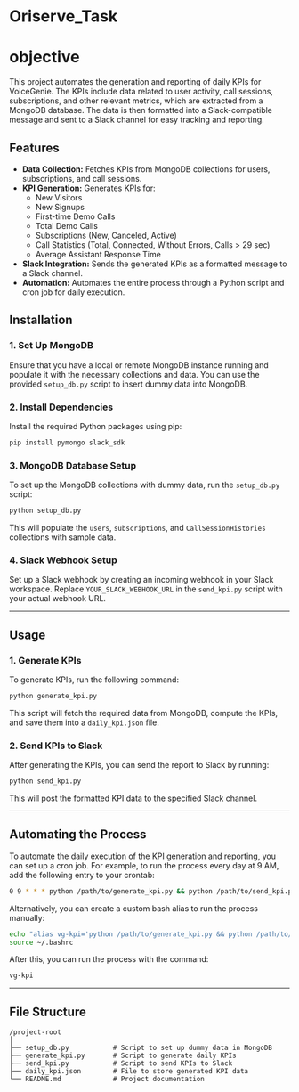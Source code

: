 # Oriserve_Task

# objective 

This project automates the generation and reporting of daily KPIs for VoiceGenie. The KPIs include data related to user activity, call sessions, subscriptions, and other relevant metrics, which are extracted from a MongoDB database. The data is then formatted into a Slack-compatible message and sent to a Slack channel for easy tracking and reporting.

## **Features**

- **Data Collection:** Fetches KPIs from MongoDB collections for users, subscriptions, and call sessions.
- **KPI Generation:** Generates KPIs for:
  - New Visitors
  - New Signups
  - First-time Demo Calls
  - Total Demo Calls
  - Subscriptions (New, Canceled, Active)
  - Call Statistics (Total, Connected, Without Errors, Calls > 29 sec)
  - Average Assistant Response Time
- **Slack Integration:** Sends the generated KPIs as a formatted message to a Slack channel.
- **Automation:** Automates the entire process through a Python script and cron job for daily execution.

## **Installation**

### **1. Set Up MongoDB**
Ensure that you have a local or remote MongoDB instance running and populate it with the necessary collections and data. You can use the provided `setup_db.py` script to insert dummy data into MongoDB.

### **2. Install Dependencies**
Install the required Python packages using pip:

```bash
pip install pymongo slack_sdk
```

### **3. MongoDB Database Setup**
To set up the MongoDB collections with dummy data, run the `setup_db.py` script:

```bash
python setup_db.py
```

This will populate the `users`, `subscriptions`, and `CallSessionHistories` collections with sample data.

### **4. Slack Webhook Setup**
Set up a Slack webhook by creating an incoming webhook in your Slack workspace. Replace `YOUR_SLACK_WEBHOOK_URL` in the `send_kpi.py` script with your actual webhook URL.

---

## **Usage**

### **1. Generate KPIs**
To generate KPIs, run the following command:

```bash
python generate_kpi.py
```

This script will fetch the required data from MongoDB, compute the KPIs, and save them into a `daily_kpi.json` file.

### **2. Send KPIs to Slack**
After generating the KPIs, you can send the report to Slack by running:

```bash
python send_kpi.py
```

This will post the formatted KPI data to the specified Slack channel.

---

## **Automating the Process**

To automate the daily execution of the KPI generation and reporting, you can set up a cron job. For example, to run the process every day at 9 AM, add the following entry to your crontab:

```bash
0 9 * * * python /path/to/generate_kpi.py && python /path/to/send_kpi.py
```

Alternatively, you can create a custom bash alias to run the process manually:

```bash
echo "alias vg-kpi='python /path/to/generate_kpi.py && python /path/to/send_kpi.py'" >> ~/.bashrc
source ~/.bashrc
```

After this, you can run the process with the command:

```bash
vg-kpi
```

---

## **File Structure**

```
/project-root
│
├── setup_db.py           # Script to set up dummy data in MongoDB
├── generate_kpi.py       # Script to generate daily KPIs
├── send_kpi.py           # Script to send KPIs to Slack
├── daily_kpi.json        # File to store generated KPI data
└── README.md             # Project documentation
```
